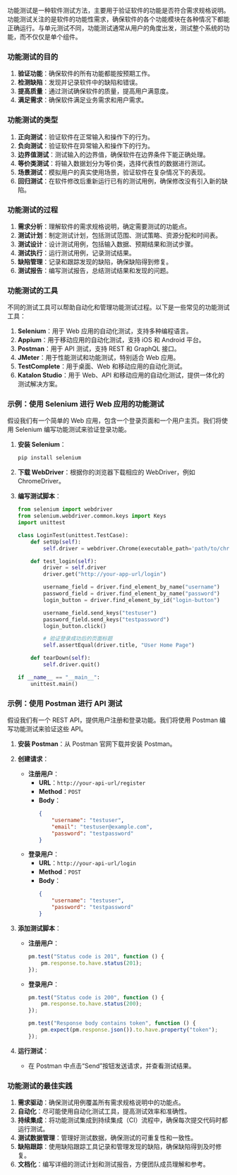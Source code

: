 功能测试是一种软件测试方法，主要用于验证软件的功能是否符合需求规格说明。功能测试关注的是软件的功能性需求，确保软件的各个功能模块在各种情况下都能正确运行。与单元测试不同，功能测试通常从用户的角度出发，测试整个系统的功能，而不仅仅是单个组件。

### 功能测试的目的

1. **验证功能**：确保软件的所有功能都能按预期工作。
2. **检测缺陷**：发现并记录软件中的缺陷和错误。
3. **提高质量**：通过测试确保软件的质量，提高用户满意度。
4. **满足需求**：确保软件满足业务需求和用户需求。

### 功能测试的类型

1. **正向测试**：验证软件在正常输入和操作下的行为。
2. **负向测试**：验证软件在异常输入和操作下的行为。
3. **边界值测试**：测试输入的边界值，确保软件在边界条件下能正确处理。
4. **等价类测试**：将输入数据划分为等价类，选择代表性的数据进行测试。
5. **场景测试**：模拟用户的真实使用场景，验证软件在复杂情况下的表现。
6. **回归测试**：在软件修改后重新运行已有的测试用例，确保修改没有引入新的缺陷。

### 功能测试的过程

1. **需求分析**：理解软件的需求规格说明，确定需要测试的功能点。
2. **测试计划**：制定测试计划，包括测试范围、测试策略、资源分配和时间表。
3. **测试设计**：设计测试用例，包括输入数据、预期结果和测试步骤。
4. **测试执行**：运行测试用例，记录测试结果。
5. **缺陷管理**：记录和跟踪发现的缺陷，确保缺陷得到修复。
6. **测试报告**：编写测试报告，总结测试结果和发现的问题。

### 功能测试的工具

不同的测试工具可以帮助自动化和管理功能测试过程。以下是一些常见的功能测试工具：

1. **Selenium**：用于 Web 应用的自动化测试，支持多种编程语言。
2. **Appium**：用于移动应用的自动化测试，支持 iOS 和 Android 平台。
3. **Postman**：用于 API 测试，支持 REST 和 GraphQL 接口。
4. **JMeter**：用于性能测试和功能测试，特别适合 Web 应用。
5. **TestComplete**：用于桌面、Web 和移动应用的自动化测试。
6. **Katalon Studio**：用于 Web、API 和移动应用的自动化测试，提供一体化的测试解决方案。

### 示例：使用 Selenium 进行 Web 应用的功能测试

假设我们有一个简单的 Web 应用，包含一个登录页面和一个用户主页。我们将使用 Selenium 编写功能测试来验证登录功能。

1. **安装 Selenium**：
   ```sh
   pip install selenium
   ```

2. **下载 WebDriver**：根据你的浏览器下载相应的 WebDriver，例如 ChromeDriver。

3. **编写测试脚本**：
   ```python
   from selenium import webdriver
   from selenium.webdriver.common.keys import Keys
   import unittest

   class LoginTest(unittest.TestCase):
       def setUp(self):
           self.driver = webdriver.Chrome(executable_path='path/to/chromedriver')

       def test_login(self):
           driver = self.driver
           driver.get("http://your-app-url/login")

           username_field = driver.find_element_by_name("username")
           password_field = driver.find_element_by_name("password")
           login_button = driver.find_element_by_id("login-button")

           username_field.send_keys("testuser")
           password_field.send_keys("testpassword")
           login_button.click()

           # 验证登录成功后的页面标题
           self.assertEqual(driver.title, "User Home Page")

       def tearDown(self):
           self.driver.quit()

   if __name__ == "__main__":
       unittest.main()
   ```

### 示例：使用 Postman 进行 API 测试

假设我们有一个 REST API，提供用户注册和登录功能。我们将使用 Postman 编写功能测试来验证这些 API。

1. **安装 Postman**：从 Postman 官网下载并安装 Postman。

2. **创建请求**：
   - **注册用户**：
     - **URL**：`http://your-api-url/register`
     - **Method**：`POST`
     - **Body**：
       ```json
       {
           "username": "testuser",
           "email": "testuser@example.com",
           "password": "testpassword"
       }
       ```
   - **登录用户**：
     - **URL**：`http://your-api-url/login`
     - **Method**：`POST`
     - **Body**：
       ```json
       {
           "username": "testuser",
           "password": "testpassword"
       }
       ```

3. **添加测试脚本**：
   - **注册用户**：
     ```javascript
     pm.test("Status code is 201", function () {
         pm.response.to.have.status(201);
     });
     ```
   - **登录用户**：
     ```javascript
     pm.test("Status code is 200", function () {
         pm.response.to.have.status(200);
     });

     pm.test("Response body contains token", function () {
         pm.expect(pm.response.json()).to.have.property("token");
     });
     ```

4. **运行测试**：
   - 在 Postman 中点击“Send”按钮发送请求，并查看测试结果。

### 功能测试的最佳实践

1. **需求驱动**：确保测试用例覆盖所有需求规格说明中的功能点。
2. **自动化**：尽可能使用自动化测试工具，提高测试效率和准确性。
3. **持续集成**：将功能测试集成到持续集成（CI）流程中，确保每次提交代码时都运行测试。
4. **测试数据管理**：管理好测试数据，确保测试的可重复性和一致性。
5. **缺陷跟踪**：使用缺陷跟踪工具记录和管理发现的缺陷，确保缺陷得到及时修复。
6. **文档化**：编写详细的测试计划和测试报告，方便团队成员理解和参考。
